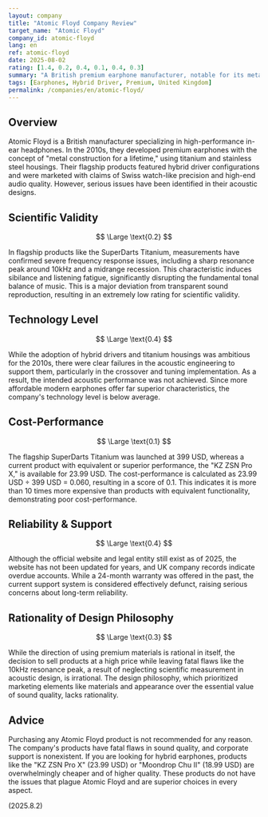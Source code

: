 ```yaml
---
layout: company
title: "Atomic Floyd Company Review"
target_name: "Atomic Floyd"
company_id: atomic-floyd
lang: en
ref: atomic-floyd
date: 2025-08-02
rating: [1.4, 0.2, 0.4, 0.1, 0.4, 0.3]
summary: "A British premium earphone manufacturer, notable for its metal housings and hybrid drivers. However, it suffers from fatal flaws in acoustic design and extremely low corporate reliability."
tags: [Earphones, Hybrid Driver, Premium, United Kingdom]
permalink: /companies/en/atomic-floyd/
---
```

## Overview

Atomic Floyd is a British manufacturer specializing in high-performance in-ear headphones. In the 2010s, they developed premium earphones with the concept of "metal construction for a lifetime," using titanium and stainless steel housings. Their flagship products featured hybrid driver configurations and were marketed with claims of Swiss watch-like precision and high-end audio quality. However, serious issues have been identified in their acoustic designs.

## Scientific Validity

$$ \Large \text{0.2} $$

In flagship products like the SuperDarts Titanium, measurements have confirmed severe frequency response issues, including a sharp resonance peak around 10kHz and a midrange recession. This characteristic induces sibilance and listening fatigue, significantly disrupting the fundamental tonal balance of music. This is a major deviation from transparent sound reproduction, resulting in an extremely low rating for scientific validity.

## Technology Level

$$ \Large \text{0.4} $$

While the adoption of hybrid drivers and titanium housings was ambitious for the 2010s, there were clear failures in the acoustic engineering to support them, particularly in the crossover and tuning implementation. As a result, the intended acoustic performance was not achieved. Since more affordable modern earphones offer far superior characteristics, the company's technology level is below average.

## Cost-Performance

$$ \Large \text{0.1} $$

The flagship SuperDarts Titanium was launched at 399 USD, whereas a current product with equivalent or superior performance, the "KZ ZSN Pro X," is available for 23.99 USD. The cost-performance is calculated as 23.99 USD ÷ 399 USD = 0.060, resulting in a score of 0.1. This indicates it is more than 10 times more expensive than products with equivalent functionality, demonstrating poor cost-performance.

## Reliability & Support

$$ \Large \text{0.4} $$

Although the official website and legal entity still exist as of 2025, the website has not been updated for years, and UK company records indicate overdue accounts. While a 24-month warranty was offered in the past, the current support system is considered effectively defunct, raising serious concerns about long-term reliability.

## Rationality of Design Philosophy

$$ \Large \text{0.3} $$

While the direction of using premium materials is rational in itself, the decision to sell products at a high price while leaving fatal flaws like the 10kHz resonance peak, a result of neglecting scientific measurement in acoustic design, is irrational. The design philosophy, which prioritized marketing elements like materials and appearance over the essential value of sound quality, lacks rationality.

## Advice

Purchasing any Atomic Floyd product is not recommended for any reason. The company's products have fatal flaws in sound quality, and corporate support is nonexistent. If you are looking for hybrid earphones, products like the "KZ ZSN Pro X" (23.99 USD) or "Moondrop Chu II" (18.99 USD) are overwhelmingly cheaper and of higher quality. These products do not have the issues that plague Atomic Floyd and are superior choices in every aspect.

(2025.8.2)
